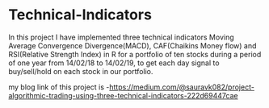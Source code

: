 # Technical-Indicators
In this project I have implemented three technical indicators Moving Average Convergence Divergence(MACD), CAF(Chaikins Money flow) and RSI(Relative Strength Index) in R for a portfolio of ten stocks during a period of one year from 14/02/18 to 14/02/19, to get each day signal to buy/sell/hold on each stock in our portfolio.

my blog link of this project is -https://medium.com/@sauravk082/project-algorithmic-trading-using-three-technical-indicators-222d69447cae
